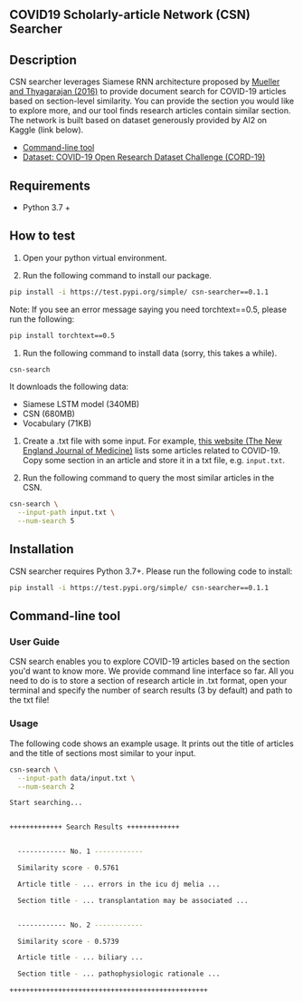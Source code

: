 COVID19 Scholarly-article Network (CSN) Searcher
------------------------------------------------

Description
-----------
CSN searcher leverages Siamese RNN architecture proposed by [Mueller and Thyagarajan (2016)](https://www.aaai.org/ocs/index.php/AAAI/AAAI16/paper/download/12195/12023) to provide document search for COVID-19 articles based on section-level similarity. You can provide the section you would like to explore more, and our tool finds research articles contain similar section. The network is built based on dataset generously provided by AI2 on Kaggle (link below).

* [Command-line tool](#command-line-tool)
* [Dataset: COVID-19 Open Research Dataset Challenge (CORD-19)](https://www.kaggle.com/allen-institute-for-ai/CORD-19-research-challenge)

Requirements
------------
* Python 3.7 +

How to test
-----------

1. Open your python virtual environment.

1. Run the following command to install our package.
```bash
pip install -i https://test.pypi.org/simple/ csn-searcher==0.1.1
```

Note: If you see an error message saying you need torchtext==0.5, please run the following:
```bash
pip install torchtext==0.5
```


1. Run the following command to install data (sorry, this takes a while).
```bash
csn-search
```
It downloads the following data:
* Siamese LSTM model (340MB)
* CSN (680MB)
* Vocabulary (71KB)

1. Create a .txt file with some input. For example, [this website (The New  England Journal of Medicine)](https://www.nejm.org/coronavirus) lists some articles related to COVID-19.
Copy some section in an article and store it in a txt file, e.g. `input.txt`.

1. Run the following command to query the most similar articles in the CSN.

```bash
csn-search \
  --input-path input.txt \
  --num-search 5
```

Installation
------------
CSN searcher requires Python 3.7+. Please run the following code to install:

```bash
pip install -i https://test.pypi.org/simple/ csn-searcher==0.1.1
```

Command-line tool
-----------------

### User Guide
CSN search enables you to explore COVID-19 articles based on the section you'd want to know more. We provide command line interface so far. All you need to do is to store a section of research article in .txt format, open your terminal and specify the number of search results (3 by default) and path to the txt file!

### Usage
The following code shows an example usage. It prints out the title of articles and the title of sections most similar to your input.

```bash
csn-search \
  --input-path data/input.txt \
  --num-search 2

Start searching...


+++++++++++++ Search Results +++++++++++++


  ------------ No. 1 ------------

  Similarity score - 0.5761

  Article title - ... errors in the icu dj melia ...

  Section title - ... transplantation may be associated ...


  ------------ No. 2 ------------

  Similarity score - 0.5739

  Article title - ... biliary ...

  Section title - ... pathophysiologic rationale ...

+++++++++++++++++++++++++++++++++++++++++++++++++

```
